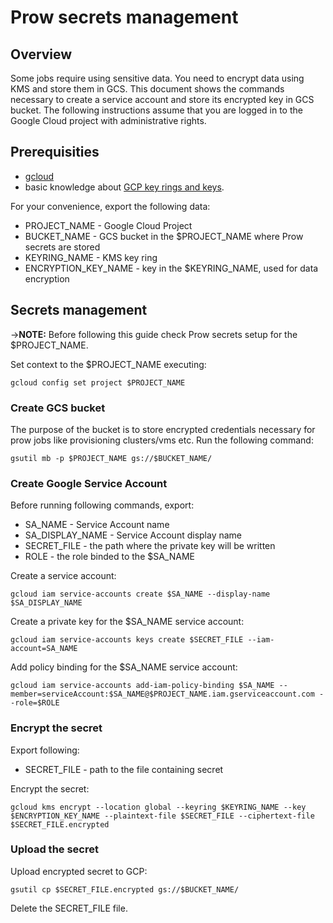 # Prow secrets management

## Overview

Some jobs require using sensitive data. You need to encrypt data using KMS and store them in GCS.
This document shows the commands necessary to create a service account and store its encrypted key in GCS bucket. The following instructions assume that you are logged in to the Google Cloud project with administrative rights.

## Prerequisities

 - [gcloud](https://cloud.google.com/sdk/gcloud/) 
 - basic knowledge about [GCP key rings and keys](https://cloud.google.com/kms/docs/creating-keys).

For your convenience, export the following data:
 - PROJECT_NAME - Google Cloud Project
 - BUCKET_NAME - GCS bucket in the $PROJECT_NAME where Prow secrets are stored
 - KEYRING_NAME - KMS key ring
 - ENCRYPTION_KEY_NAME - key in the $KEYRING_NAME, used for data encryption

## Secrets management

->**NOTE:** Before following this guide check Prow secrets setup for the $PROJECT_NAME.

Set context to the $PROJECT_NAME executing:
```
gcloud config set project $PROJECT_NAME
```

### Create GCS bucket

The purpose of the bucket is to store encrypted credentials necessary for prow jobs like provisioning clusters/vms etc.
Run the following command:
```
gsutil mb -p $PROJECT_NAME gs://$BUCKET_NAME/
```

### Create Google Service Account

Before running following commands, export:
 - SA_NAME - Service Account name
 - SA_DISPLAY_NAME - Service Account display name
 - SECRET_FILE - the path where the private key will be written
 - ROLE - the role binded to the $SA_NAME

Create a service account:
```
gcloud iam service-accounts create $SA_NAME --display-name $SA_DISPLAY_NAME
```

Create a private key for the $SA_NAME service account:
```
gcloud iam service-accounts keys create $SECRET_FILE --iam-account=SA_NAME
```

Add policy binding for the $SA_NAME service account:
```
gcloud iam service-accounts add-iam-policy-binding $SA_NAME --member=serviceAccount:$SA_NAME@$PROJECT_NAME.iam.gserviceaccount.com --role=$ROLE
```

### Encrypt the secret

Export following:
 - SECRET_FILE - path to the file containing secret

Encrypt the secret:
```
gcloud kms encrypt --location global --keyring $KEYRING_NAME --key $ENCRYPTION_KEY_NAME --plaintext-file $SECRET_FILE --ciphertext-file $SECRET_FILE.encrypted
```

### Upload the secret

Upload encrypted secret to GCP:
```
gsutil cp $SECRET_FILE.encrypted gs://$BUCKET_NAME/
```

Delete the SECRET_FILE file.
